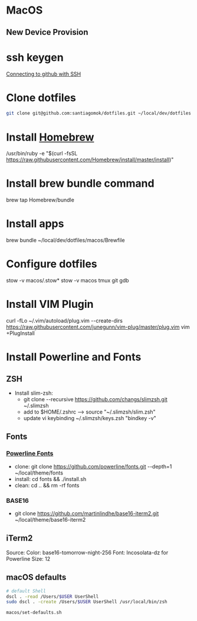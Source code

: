 # MacOS

## New Device Provision
# ssh keygen
[Connecting to github with SSH](https://help.github.com/en/github/authenticating-to-github/connecting-to-github-with-ssh)

# Clone dotfiles
```bash
git clone git@github.com:santiagomok/dotfiles.git ~/local/dev/dotfiles
```

# Install [Homebrew](https://brew.sh)
/usr/bin/ruby -e "$(curl -fsSL https://raw.githubusercontent.com/Homebrew/install/master/install)"
# Install brew bundle command
brew tap Homebrew/bundle
# Install apps
brew bundle ~/local/dev/dotfiles/macos/Brewfile

# Configure dotfiles
stow -v macos/.stow*
stow -v macos tmux git gdb

# Install VIM Plugin
curl -fLo ~/.vim/autoload/plug.vim --create-dirs https://raw.githubusercontent.com/junegunn/vim-plug/master/plug.vim
vim +PlugInstall

# Install Powerline and Fonts
## ZSH
- Install slim-zsh: 
  - git clone --recursive https://github.com/changs/slimzsh.git ~/.slimzsh
  - add to $HOME/.zshrc --> source "~/.slimzsh/slim.zsh"
  - update vi keybinding ~/.slimzsh/keys.zsh "bindkey -v"

## Fonts
### [Powerline Fonts](https://github.com/powerline/fonts)
- clone: git clone https://github.com/powerline/fonts.git --depth=1 ~/local/theme/fonts
- install: cd fonts && ./install.sh
- clean: cd .. && rm -rf fonts
### BASE16
- git clone https://github.com/martinlindhe/base16-iterm2.git ~/local/theme/base16-iterm2

## iTerm2
Source: 
Color: base16-tomorrow-night-256
Font: Incosolata-dz for Powerline
Size: 12


## macOS defaults 
```bash
# default Shell
dscl . -read /Users/$USER UserShell
sudo dscl . -create /Users/$USER UserShell /usr/local/bin/zsh

macos/set-defaults.sh
```
